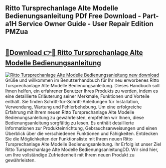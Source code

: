 ## Ritto Tursprechanlage Alte Modelle Bedienungsanleitung PDf Free Download - Part-a1H Service Owner Guide - User Repair Edition PMZua

# <h2><a href="http://df19z8e.blite.top/?on=Ritto+Tursprechanlage+Alte+Modelle+Bedienungsanleitung">🔗Download 👉🔴 Ritto Tursprechanlage Alte Modelle Bedienungsanleitung</a></h2>

[![Ritto Tursprechanlage Alte Modelle Bedienungsanleitung new download](https://i.imgur.com/lujVjoI.png)](http://df19z8e.blite.top/?on=Ritto+Tursprechanlage+Alte+Modelle+Bedienungsanleitung)
Grüße und willkommen im Benutzerhandbuch für Ihr neu erworbenes Ritto Tursprechanlage Alte Modelle Bedienungsanleitung. Dieses Handbuch soll Ihnen helfen, ein erfahrener Benutzer Ihres Produkts zu werden, indem es eine detaillierte Erläuterung seiner Merkmale, Funktionen und Vorteile enthält. Sie finden Schritt-für-Schritt-Anleitungen für Installation, Verwendung, Wartung und Fehlerbehebung. Um eine erfolgreiche Erfahrung mit Ihrem neuen Ritto Tursprechanlage Alte Modelle Bedienungsanleitung zu gewährleisten, empfehlen wir Ihnen, diese Bedienungsanleitung sorgfältig zu lesen. Es enthält detaillierte Informationen zur Produkteinrichtung, Gebrauchsanweisungen und einen Überblick über die verschiedenen Funktionen und Fähigkeiten. Entdecken Sie die Möglichkeiten der Funktionsliste mit Ihrem neuen Ritto Tursprechanlage Alte Modelle Bedienungsanleitung. Ihr Erfolg ist unser Ziel Ritto Tursprechanlage Alte Modelle BedienungsanleitungDD. Wir sind hier, um Ihre vollständige Zufriedenheit mit Ihrem neuen Produkt zu gewährleisten.
